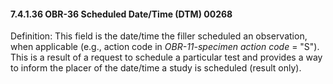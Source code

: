 #### 7.4.1.36 OBR-36 Scheduled Date/Time (DTM) 00268

Definition: This field is the date/time the filler scheduled an observation, when applicable (e.g., action code in _OBR-11-specimen action code_ = "S"). This is a result of a request to schedule a particular test and provides a way to inform the placer of the date/time a study is scheduled (result only).
